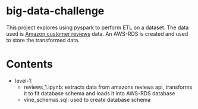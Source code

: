 # big-data-challenge
This project explores using pyspark to perform ETL on a dataset. The data used is [Amazon customer reviews](https://s3.amazonaws.com/amazon-reviews-pds/tsv/index.txt) data. An AWS-RDS is created and used to store the transformed data. 
# Contents
- level-1:
    - reviews_1.ipynb: extracts data from amazons reviews api, transforms it to fit database schema and loads it into AWS-RDS database
    - vine_schemas.sql: used to create database schema